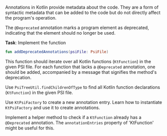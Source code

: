 Annotations in Kotlin provide metadata about the code. 
They are a form of syntactic metadata that can be added to the code but do not directly affect the program's operation.

The `@Deprecated` annotation marks a program element as deprecated, indicating that the element should no longer be used.

**Task**:
Implement the function 
```kotlin
fun addDeprecatedAnnotations(psiFile: PsiFile)
```

This function should iterate over all Kotlin functions (`KtFunction`) in the given PSI file. 
For each function that lacks a `@Deprecated` annotation, one should be added, accompanied by a message that signifies the method's deprecation.

<div class="hint" title="How to find all function declarations">

Use `PsiTreeUtil.findChildrenOfType` to find all Kotlin function declarations (`KtFunction`) in the given PSI file.
</div>

<div class="hint" title="Creating annotations">

Use `KtPsiFactory` to create a new annotation entry. Learn how to instantiate `KtPsiFactory` and use it to create annotations.
</div>

<div class="hint" title="Checking for existing annotations">

Implement a helper method to check if a `KtFunction` already has a `@Deprecated` annotation. 
The `annotationEntries` property of 'KtFunction' might be useful for this.
</div>

